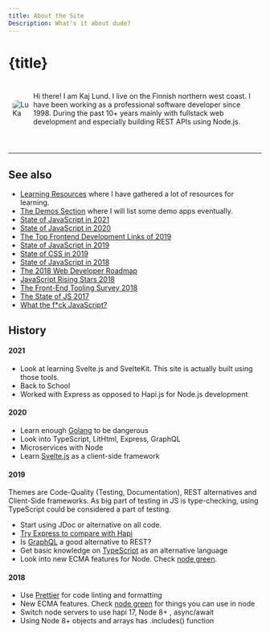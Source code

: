 ```yaml
---
title: About the Site
Description: What's it about dude?
---
```


# {title}

<div class="presentation">
  <img class="pic" src="img/lukamannenmercury.jpg" alt="LuKa">
  <p class="description">Hi there! I am Kaj Lund. I live on the Finnish northern west coast. I have been working as a professional software developer since 1998. During the past 10+ years mainly with fullstack web development and especially building REST APIs using Node.js.</p><p>&nbsp;</p>
</div>
<hr>

## See also

- [Learning Resources](/resources) where I have gathered a lot of resources for learning.
- [The Demos Section](/demos) where I will list some demo apps eventually.
- [State of JavaScript in 2021](https://2021.stateofjs.com/en-US/)
- [State of JavaScript in 2020](https://2020.stateofjs.com/)
- [The Top Frontend Development Links of 2019](https://superhighway.dev/frontend-2019)
- [State of JavaScript in 2019](https://2019.stateofjs.com/)
- [State of CSS in 2019](https://2019.stateofcss.com/)
- [State of JavaScript in 2018](https://stateofjs.com/)
- [The 2018 Web Developer Roadmap](https://codeburst.io/the-2018-web-developer-roadmap-826b1b806e8d)
- [JavaScript Rising Stars 2018](https://risingstars.js.org/2018/en/)
- [The Front-End Tooling Survey 2018](https://ashleynolan.co.uk/blog/frontend-tooling-survey-2018-results)
- [The State of JS 2017](https://2017.stateofjs.com/2017/front-end/results/)
- [What the f\*ck JavaScript?](https://github.com/denysdovhan/wtfjs#readme)

## History

#### 2021

- Look at learning Svelte.js and SvelteKit. This site is actually built using those tools.
- Back to School
- Worked with Express as opposed to Hapi.js for Node.js development

#### 2020

- Learn enough [Golang](https://golang.org/) to be dangerous
- Look into TypeScript, LitHtml, Express, GraphQL
- Microservices with Node
- Learn [Svelte.js](https://svelte.dev/) as a client-side framework

#### 2019

Themes are Code-Quality (Testing, Documentation), REST alternatives and Client-Side frameworks. As big part of testing in JS is type-checking, using TypeScript could be considered a part of testing.

- Start using JDoc or alternative on all code.
- [Try Express to compare with Hapi](https://www.udemy.com/all-about-nodejs/)
- Is [GraphQL](https://graphql.org/) a good alternative to REST?
- Get basic knowledge on [TypeScript](https://www.typescriptlang.org/) as an alternative language
- Look into new ECMA features for Node. Check [node green](https://node.green/).

#### 2018

- Use [Prettier](https://github.com/prettier/prettier) for code linting and formatting
- New ECMA features. Check [node green](https://node.green/) for things you can use in node
- Switch node servers to use hapi 17, Node 8+ , async/await
- Using Node 8+ objects and arrays has .includes() function

<style>
  hr {
    margin-top: 2rem;
    border: 1px solid var(--primary-200)
  }
  .pic {
    display: block;
    max-height: 110px;
    border-radius: 8px;
  }

  .presentation {
    display: flex;
    align-items: center;
    /* border: 1px solid var(--primary-200); */
    border-radius: 8px;
    margin-bottom: 1rem;
    padding: .5rem;
  }

  .description {
    margin-left: 8px;
  }
</style>
